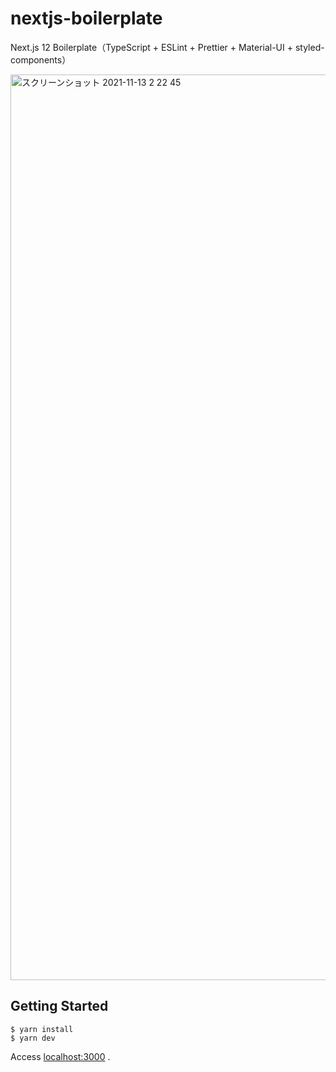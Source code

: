# nextjs-boilerplate

Next.js 12 Boilerplate（TypeScript + ESLint + Prettier + Material-UI + styled-components）

<img width="1449" alt="スクリーンショット 2021-11-13 2 22 45" src="https://user-images.githubusercontent.com/51913879/141508669-c5789a11-ca4a-4a37-a18a-81727cb6fa96.png">

## Getting Started

```
$ yarn install 
$ yarn dev
```

Access [localhost:3000](http://localhost:3000/) .
